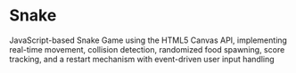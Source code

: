# Snake

JavaScript-based Snake Game using the HTML5 Canvas API, implementing real-time movement, collision detection, randomized food spawning, score tracking, and a restart mechanism with event-driven user input handling
